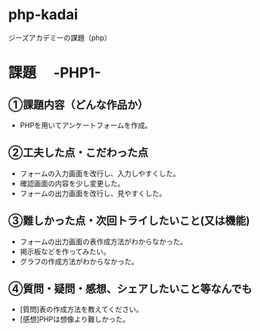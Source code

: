 # php-kadai
ジーズアカデミーの課題（php）
# 課題　 -PHP1-

## ①課題内容（どんな作品か）
- PHPを用いてアンケートフォームを作成。

## ②工夫した点・こだわった点
- フォームの入力画面を改行し、入力しやすくした。
- 確認画面の内容を少し変更した。
- フォームの出力画面を改行し、見やすくした。

## ③難しかった点・次回トライしたいこと(又は機能)
- フォームの出力画面の表作成方法がわからなかった。
- 掲示板などを作ってみたい。
- グラフの作成方法がわからなかった。

## ④質問・疑問・感想、シェアしたいこと等なんでも
- [質問]表の作成方法を教えてください。
- [感想]PHPは想像より難しかった。
